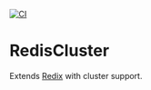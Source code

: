 [![CI](https://github.com/Tubitv/redis-cluster/actions/workflows/elixir.yml/badge.svg)](https://github.com/Tubitv/redis-cluster/actions/workflows/elixir.yml)

# RedisCluster

Extends [Redix](https://hex.pm/packages/redix) with cluster support.